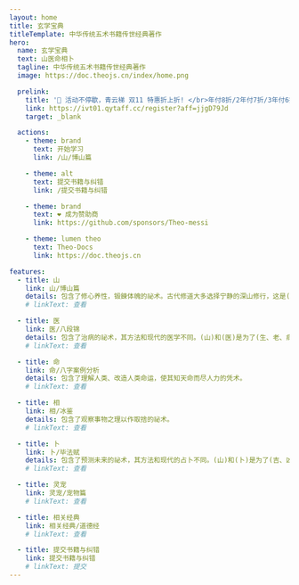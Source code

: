 ```yaml
---
layout: home
title: 玄学宝典
titleTemplate: 中华传统五术书籍传世经典著作
hero:
  name: 玄学宝典
  text: 山医命相卜
  tagline: 中华传统五术书籍传世经典著作
  image: https://doc.theojs.cn/index/home.png

  prelink:
    title: '🎉 活动不停歇，青云梯 双11 特惠折上折! </br>年付8折/2年付7折/3年付6折 配合优惠码折上折，最高可达48折<div><i class="fa-regular fa-hourglass-half" style="color: var(--vp-c-brand-3)"></i> 活动时间: 即日起至 <span style="color: var(--vp-c-brand-3);font-weight: bold;">2024年11月17日23点59分</span></div>'
    link: https://ivt01.qytaff.cc/register?aff=jjgD79Jd
    target: _blank

  actions:
    - theme: brand
      text: 开始学习
      link: /山/博山篇

    - theme: alt
      text: 提交书籍与纠错
      link: /提交书籍与纠错

    - theme: brand
      text: ❤️ 成为赞助商
      link: https://github.com/sponsors/Theo-messi

    - theme: lumen theo
      text: Theo-Docs
      link: https://doc.theojs.cn

features:
  - title: 山
    link: 山/博山篇
    details: 包含了修心养性，锻鍊体魄的祕术。古代修道大多选择宁静的深山修行，这是(山)字的由来。
    # linkText: 查看

  - title: 医
    link: 医/八段锦
    details: 包含了治病的祕术，其方法和现代的医学不同。(山)和(医)是为了(生、老、病、死)这四种人生。不可避免的痛苦，谋求解脱而产生的祕术。
    # linkText: 查看

  - title: 命
    link: 命/八字案例分析
    details: 包含了理解人类、改造人类命运，使其知天命而尽人力的凭术。
    # linkText: 查看

  - title: 相
    link: 相/冰鉴
    details: 包含了观察事物之理以作取捨的祕术。
    # linkText: 查看

  - title: 卜
    link: 卜/毕法赋
    details: 包含了预测未来的祕术，其方法和现代的占卜不同。(山)和(卜)是为了(吉、凶)这两种命运。
    # linkText: 查看

  - title: 灵宠
    link: 灵宠/宠物篇
    # linkText: 查看

  - title: 相关经典
    link: 相关经典/道德经
    # linkText: 查看

  - title: 提交书籍与纠错
    link: 提交书籍与纠错
    # linkText: 提交
---
```


<Home />
